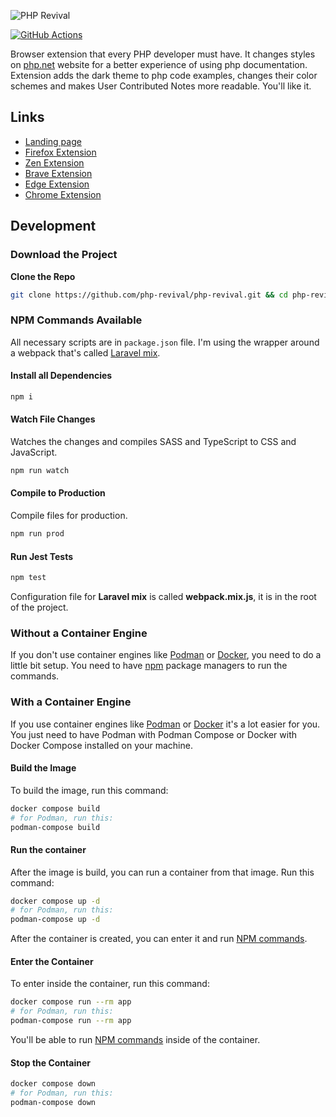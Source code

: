 ![PHP Revival](https://raw.githubusercontent.com/php-revival/php-revival/master/src/art/php-revival-promo-big.png)

[![GitHub Actions](https://github.com/php-revival/php-revival/actions/workflows/github-actions.yml/badge.svg?branch=master)](https://github.com/php-revival/php-revival/actions/workflows/github-actions.yml)

Browser extension that every PHP developer must have. It changes styles on [php.net](https://www.php.net) website for a better experience of using php documentation. Extension adds the dark theme to php code examples, changes their color schemes and makes User Contributed Notes more readable. You'll like it.

## Links
- [Landing page](https://php-revival.github.io/)
- [Firefox Extension](https://addons.mozilla.org/en-US/firefox/addon/php-revival)
- [Zen Extension](https://addons.mozilla.org/en-US/firefox/addon/php-revival)
- [Brave Extension](https://chrome.google.com/webstore/detail/php-revival/fceclmihdanbepiogjoeiolnpkalcjpe)
- [Edge Extension](https://chrome.google.com/webstore/detail/php-revival/fceclmihdanbepiogjoeiolnpkalcjpe)
- [Chrome Extension](https://chrome.google.com/webstore/detail/php-revival/fceclmihdanbepiogjoeiolnpkalcjpe)

## Development
### Download the Project

**Clone the Repo**
```bash
git clone https://github.com/php-revival/php-revival.git && cd php-revival
```

### NPM Commands Available
All necessary scripts are in `package.json` file. I'm using the wrapper around a webpack that's called [Laravel mix](https://laravel-mix.com/).

#### Install all Dependencies
```bash
npm i
```

#### Watch File Changes
Watches the changes and compiles SASS and TypeScript to CSS and JavaScript.
```bash
npm run watch
```

#### Compile to Production
Compile files for production.
```bash
npm run prod
```

#### Run Jest Tests
```bash
npm test
```

Configuration file for __Laravel mix__ is called __webpack.mix.js__, it is in the root of the project.

### Without a Container Engine
If you don't use container engines like [Podman](https://podman.io/) or [Docker](https://www.docker.com/), you need to do a little bit setup. You need to have [npm](https://www.npmjs.com/) package managers to run the commands.

### With a Container Engine
If you use container engines like [Podman](https://podman.io/) or [Docker](https://www.docker.com/) it's a lot easier for you. You just need to have Podman with Podman Compose or Docker with Docker Compose installed on your machine.

#### Build the Image
To build the image, run this command:
```bash
docker compose build
# for Podman, run this:
podman-compose build
```

#### Run the container
After the image is build, you can run a container from that image. Run this command:
```bash
docker compose up -d
# for Podman, run this:
podman-compose up -d
```

After the container is created, you can enter it and run [NPM commands](#npm-commands-available).

#### Enter the Container
To enter inside the container, run this command:
```bash
docker compose run --rm app
# for Podman, run this:
podman-compose run --rm app
```

You'll be able to run [NPM commands](#npm-commands-available) inside of the container.

#### Stop the Container
```bash
docker compose down
# for Podman, run this:
podman-compose down
```